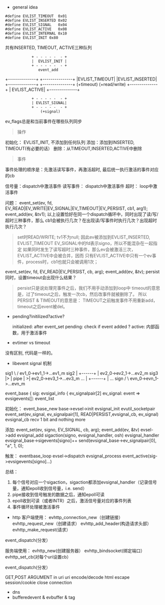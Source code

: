 - general idea

```
#define EVLIST_TIMEOUT	0x01
#define EVLIST_INSERTED	0x02
#define EVLIST_SIGNAL	0x04
#define EVLIST_ACTIVE	0x08
#define EVLIST_INTERNAL	0x10
#define EVLIST_INIT	0x80
```

共有INSERTED, TIMEOUT, ACTIVE三种队列

                + - - - - -  - +
                |  EVLIST_INIT |
                + - - - - -  - +
                   event_add
+--------------+                +---------------+
|EVLIST_TIMEOUT|                |EVLIST_INSERTED|
+--------------+                +---------------+
   (+timeout)                     (+read/write)
                +--------------+
                | EVLIST_ACTIVE|
                +--------------+

                + - - - - -  - +
                | EVLIST_SIGNAL|
                + - - - - -  - +
                    (+signal)



ev_flags总是和当前事件在哪些队列同步

> 操作

初始化： EVLIST_INIT, 不添加到任何队列
添加：添加到INSERTED, TIMEOUT(有必要的话）
删除：从TIMEOUT,INSERTED,ACTIVE中删除

> 事件

事件处理的顺序是：先激活读写事件，再激活超时, 最后统一执行激活的事件对应的cb

信号量：dispatch中激活事件
读写事件： dispatch中激活事件
超时： loop中激活事件

问题：
event_set(ev, fd, EV_READ|EV_WRITE|EV_SIGNAL|EV_TIMEOUT|EV_PERSIST, cb1, arg1);
event_add(ev, &tv1);
以上设置恰好在同一个dispatch循环中，同时出现了读/写/超时三种事件，那么
cb1会被执行几次？在出现读/写事件时执行几次？出现超时执行几次？
> set时READ/WRITE; tv1不为null;  因此ev被添加到EVLIST_INSERTED, EVLIST_TIMEOUT
> EV_SIGNAL中的fd表示signo，所以不能混杂在一起指定
> 如果同时发生了读写超时三种事件，那么ev会被激活三次，EVLIST_ACTIVE中会被合并，因而
只有EVLIST_ACTIVE中只有一个ev事件，process时，cb1也就只会被调用1次；

event_set(ev, fd, EV_READ|EV_PERSIST, cb, arg);
event_add(ev, &tv);
persist同时，设置timeout会出现什么结果？ 
> persist只是说处理完事件之后，我们不用手动添加到loop中
> timeout的意思是，过了timeout之后，触发一次cb，然后改事件就被删除了。
> 所以PERSIST & TIMEOUT的意思是： TIMEOUT之前触发事件不用重新add，timeout之后event被del。

- pending?initilized?active?

    initialized: after event_set
    pending: check if event added ?
    active: 内部函数，用于激活事件

- evtimer vs timeout

没有区别, 代码是一样的。

- libevent signal 机制

sig1 \                / ev1_0->ev1_1->...ev1_m
sig2  |   +------+   |  ev2_0->ev2_1->...ev2_m
sig3  |>  | pipe |  >|  ev2_0->ev3_1->...ev3_m
...   |   +------+   |  ...
sign /                \ evn_0->evn_1->...evn_m


event_base {
    sig: evsigal_info {
        ev_signalpair[2]
        ev_signal: event => 
        evsigevents[]: event_list

初始化：
event_base_new
    base->evsel->init
        evsignal_init
            evutil_socketpair
            event_set(ev_signal, ev_signalpair[1], READ|PERSIST,evsignal_cb, ev_signal)
                evsignal_cb
                    recv 1 bit and nothing more
            
添加:
event_set(ev, signo, EV_SIGNAL, cb, arg);
event_add(ev, &tv)
    evsel->add
        evsignal_add
            sigaction(signo, evsignal_handler, osh)
                evsignal_handler
                    evsignal_base->sigevents[signo]++
                    send(evsignal_base->ev_signalpair[0], "a", 1, 0);


触发：
eventbase_loop
    evsel->dispatch
        evsignal_process
            event_active(sig->evsigevents[signo]...)

总结：
1. 每个信号对应一个sigaction，sigaction都添加evsignal_handler（记录信号量，通知epoll收到信号量，i.e. send）
2. pipe接收到信号触发的数据之后，通知epoll可读
3. epoll收到可读（或者INTR）之后，激活信号量对应的事件列表
4. 事件循环处理被激活事件

- http
客户端使用：
evhttp_connection_new（创建链接）
evhttp_request_new（创建请求）
evhttp_add_header(构造请求头部）
evhttp_make_request(请求）

event_dispatch(分发）

服务端使用：
evhttp_new(创建服务器）
evhttp_bindsocket(绑定端口）
evhttp_set_cb(对每个uri设置cb）

event_dispatch(分发）

GET,POST
ARGUMENT in uri
uri encode/decode
html escape
session/cookie
close connection


- dns
- bufferedevent & evbuffer & tag

